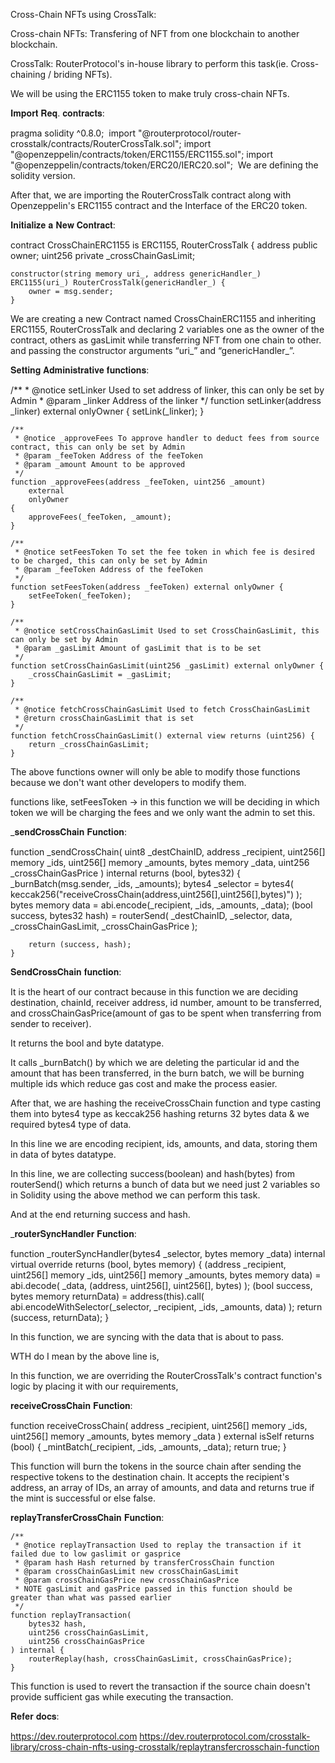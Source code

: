 Cross-Chain NFTs using CrossTalk:

Cross-chain NFTs: Transfering of NFT from one blockchain to another blockchain.

CrossTalk: RouterProtocol's in-house library to perform this task(ie. Cross-chaining / briding NFTs).

We will be using the ERC1155 token to make truly cross-chain NFTs.

𝐈𝐦𝐩𝐨𝐫𝐭 𝐑𝐞𝐪. 𝐜𝐨𝐧𝐭𝐫𝐚𝐜𝐭𝐬:

pragma solidity ^0.8.0;
​
import "@routerprotocol/router-crosstalk/contracts/RouterCrossTalk.sol";
import "@openzeppelin/contracts/token/ERC1155/ERC1155.sol";
import "@openzeppelin/contracts/token/ERC20/IERC20.sol";
​
We are defining the solidity version.

After that, we are importing the RouterCrossTalk contract along with Openzeppelin's ERC1155 contract and the Interface of the ERC20 token.

𝐈𝐧𝐢𝐭𝐢𝐚𝐥𝐢𝐳𝐞 𝐚 𝐍𝐞𝐰 𝐂𝐨𝐧𝐭𝐫𝐚𝐜𝐭:

contract CrossChainERC1155 is ERC1155, RouterCrossTalk { 
    address public owner;
    uint256 private _crossChainGasLimit;
    
    constructor(string memory uri_, address genericHandler_)
    ERC1155(uri_) RouterCrossTalk(genericHandler_) {
        owner = msg.sender;
    }


We are creating a new Contract named CrossChainERC1155 and inheriting ERC1155, RouterCrossTalk 
and declaring 2 variables 
one as the owner of the contract, others as 
gasLimit while transferring NFT from one chain to other.
and passing the constructor arguments “uri_” and “genericHandler_”.

𝐒𝐞𝐭𝐭𝐢𝐧𝐠 𝐀𝐝𝐦𝐢𝐧𝐢𝐬𝐭𝐫𝐚𝐭𝐢𝐯𝐞 𝐟𝐮𝐧𝐜𝐭𝐢𝐨𝐧𝐬:

 
   /**
     * @notice setLinker Used to set address of linker, this can only be set by Admin
     * @param _linker Address of the linker
     */
    function setLinker(address _linker) external onlyOwner {
        setLink(_linker);
    }

    /**
     * @notice _approveFees To approve handler to deduct fees from source contract, this can only be set by Admin
     * @param _feeToken Address of the feeToken
     * @param _amount Amount to be approved
     */
    function _approveFees(address _feeToken, uint256 _amount)
        external
        onlyOwner
    {
        approveFees(_feeToken, _amount);
    }

    /**
     * @notice setFeesToken To set the fee token in which fee is desired to be charged, this can only be set by Admin
     * @param _feeToken Address of the feeToken
     */
    function setFeesToken(address _feeToken) external onlyOwner {
        setFeeToken(_feeToken);
    }
    
    /**
     * @notice setCrossChainGasLimit Used to set CrossChainGasLimit, this can only be set by Admin
     * @param _gasLimit Amount of gasLimit that is to be set
     */
    function setCrossChainGasLimit(uint256 _gasLimit) external onlyOwner {
        _crossChainGasLimit = _gasLimit;
    }

    /**
     * @notice fetchCrossChainGasLimit Used to fetch CrossChainGasLimit
     * @return crossChainGasLimit that is set
     */
    function fetchCrossChainGasLimit() external view returns (uint256) {
        return _crossChainGasLimit;
    }

The above functions owner will only be able to modify those functions because we don't want other developers to modify them.

functions like, 
setFeesToken -> in this function we will be deciding in which token we will be charging the fees and we only want the admin to set this.

_𝐬𝐞𝐧𝐝𝐂𝐫𝐨𝐬𝐬𝐂𝐡𝐚𝐢𝐧 𝐅𝐮𝐧𝐜𝐭𝐢𝐨𝐧:

function _sendCrossChain(
        uint8 _destChainID,
        address _recipient,
        uint256[] memory _ids,
        uint256[] memory _amounts,
        bytes memory _data,
        uint256 _crossChainGasPrice
    ) internal returns (bool, bytes32) {
        _burnBatch(msg.sender, _ids, _amounts);
        bytes4 _selector = bytes4(
            keccak256("receiveCrossChain(address,uint256[],uint256[],bytes)")
        );
        bytes memory data = abi.encode(_recipient, _ids, _amounts, _data);
        (bool success, bytes32 hash) = routerSend(
            _destChainID,
            _selector,
            data,
            _crossChainGasLimit,
            _crossChainGasPrice
        );

        return (success, hash);
    }

𝐒𝐞𝐧𝐝𝐂𝐫𝐨𝐬𝐬𝐂𝐡𝐚𝐢𝐧 𝐟𝐮𝐧𝐜𝐭𝐢𝐨𝐧:

It is the heart of our contract because in this function we are deciding destination, chainId, receiver address, id number, amount to be transferred, and crossChainGasPrice(amount of gas to be spent when transferring from sender to receiver).

It returns the bool and byte datatype.

It calls _burnBatch() by which we are deleting the particular id and the amount that has been transferred, in the burn batch, we will be burning multiple ids which reduce gas cost and make the process easier.

After that, we are hashing the receiveCrossChain function and type casting them into bytes4 type as keccak256 hashing returns 32 bytes data & we required bytes4 type of data.

In this line we are encoding recipient, ids, amounts, and data, storing them in data of bytes datatype.

In this line, we are collecting success(boolean) and hash(bytes) from routerSend() which returns a bunch of data but we need just 2 variables so in Solidity using the above method we can perform this task.

And at the end returning success and hash.

_𝐫𝐨𝐮𝐭𝐞𝐫𝐒𝐲𝐧𝐜𝐇𝐚𝐧𝐝𝐥𝐞𝐫 𝐅𝐮𝐧𝐜𝐭𝐢𝐨𝐧:

function _routerSyncHandler(bytes4 _selector, bytes memory _data)
        internal
        virtual
        override
        returns (bool, bytes memory)
    {
        (address _recipient, uint256[] memory _ids, uint256[] memory _amounts, bytes memory data) = abi.decode(
            _data,
            (address, uint256[], uint256[], bytes)
        );
        (bool success, bytes memory returnData) = address(this).call(
            abi.encodeWithSelector(_selector, _recipient, _ids, _amounts, data)
        );
        return (success, returnData);
    }


In this function, we are syncing with the data that is about to pass. 

WTH do I mean by the above line is,

In this function, we are overriding the RouterCrossTalk's contract function's logic by placing it with our requirements,

𝐫𝐞𝐜𝐞𝐢𝐯𝐞𝐂𝐫𝐨𝐬𝐬𝐂𝐡𝐚𝐢𝐧 𝐅𝐮𝐧𝐜𝐭𝐢𝐨𝐧:

  function receiveCrossChain(
        address _recipient,
        uint256[] memory _ids,
        uint256[] memory _amounts,
        bytes memory _data
    ) external isSelf returns (bool) {
        _mintBatch(_recipient, _ids, _amounts, _data);
        return true;
    }

This function will burn the tokens in the source chain after sending the respective tokens to the destination chain.
It accepts the recipient's address, an array of IDs, an array of amounts, and data and returns true if the mint is successful or else false.

𝐫𝐞𝐩𝐥𝐚𝐲𝐓𝐫𝐚𝐧𝐬𝐟𝐞𝐫𝐂𝐫𝐨𝐬𝐬𝐂𝐡𝐚𝐢𝐧 𝐅𝐮𝐧𝐜𝐭𝐢𝐨𝐧:

    /**
     * @notice replayTransaction Used to replay the transaction if it failed due to low gaslimit or gasprice
     * @param hash Hash returned by transferCrossChain function
     * @param crossChainGasLimit new crossChainGasLimit
     * @param crossChainGasPrice new crossChainGasPrice
     * NOTE gasLimit and gasPrice passed in this function should be greater than what was passed earlier
     */
    function replayTransaction(
        bytes32 hash,
        uint256 crossChainGasLimit,
        uint256 crossChainGasPrice
    ) internal {
        routerReplay(hash, crossChainGasLimit, crossChainGasPrice);
    }

This function is used to revert the transaction if the source chain doesn't provide sufficient gas while executing the transaction.

𝐑𝐞𝐟𝐞𝐫 𝐝𝐨𝐜𝐬: 

https://dev.routerprotocol.com
https://dev.routerprotocol.com/crosstalk-library/cross-chain-nfts-using-crosstalk/replaytransfercrosschain-function
